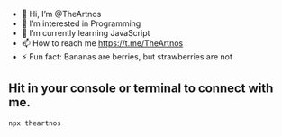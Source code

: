 - 👋 Hi, I’m @TheArtnos
- 👀 I’m interested in Programming
- 🌱 I’m currently learning JavaScript
- 📫 How to reach me https://t.me/TheArtnos
- ⚡ Fun fact: Bananas are berries, but strawberries are not

<!---
TheArtnos/TheArtnos is a ✨ special ✨ repository because its `README.md` (this file) appears on your GitHub profile.
You can click the Preview link to take a look at your changes.
--->
## Hit in your console or terminal to connect with me.
```bash
npx theartnos
```
